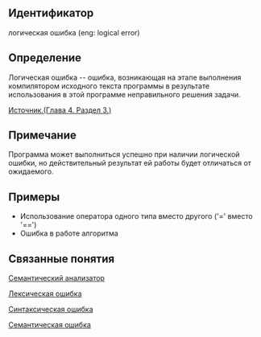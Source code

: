 ## Идентификатор
логическая ошибка (eng: logical error)


## Определение
Логическая ошибка -- ошибка, возникающая на этапе выполнения компилятором исходного текста программы в результате 
использования в этой программе неправильного решения задачи.

[Источник.(Глава 4. Раздел 3.)](../bibliography/Aho-Compilers-book.md)

## Примечание
Программа может выполниться успешно при наличии логической ошибки, но действительный результат ей работы будет 
отличаться от ожидаемого.


## Примеры
- Использование оператора одного типа вместо другого ('=' вместо '==')
- Ошибка в работе алгоритма


## Связанные понятия
[Семантический анализатор](semantic_analyzer.md)

[Лексическая ошибка](lexical_error.md)

[Синтаксическая ошибка](syntactic_error.md)

[Семантическая ошибка](semantic_error.md)
